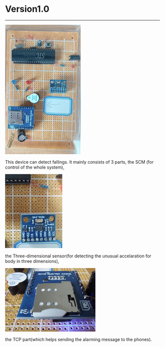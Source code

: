 # Version1.0
---
![DATA](V1s.png)

This device can detect fallings. It mainly consists of 3 parts, the SCM (for control of the whole system), 

![DATA](CGQ.png)

the Three-dimensional sensor(for detecting the unusual accelaration for body in three dimensions), 

![DATA](Card.png)

the TCP part(which helps sending the alarming message to the phones).

